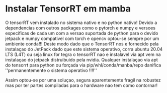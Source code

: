 # Instalar TensorRT em mamba

O tensorRT vem instalado no sistema nativo e no python nativo! Devido a dependencias com outros packages como o pytorch e numpy e versoes especificas de cada um com a versao suportada de python para o devido jetpack e numpy compativel com torch e opencv optou-se sempre por um ambiente conda!!!
Deste modo dado que o TensorRT nos e fornecido pela instalaçao do JetPack dado que este sistema operativo, corra ubuntu 20.04 LTS (L4T) ou seja linux for tegra o tensorRT nao e instalavel via apt vem na instalaçao do jetpack distruibuido pela nvidia.
Qualquer instalaçao via apt do tensorrt para python ou forçada via pip/whl/conda/manba/repo danifica ''permanentemente o sistema operativo !!!!''

Assim optou-se por uma soluçao, segura aparentemente fragil na robustez mas por ter partes compiladas para o hardware nao tem como contornar!
